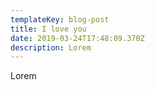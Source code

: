 ```yaml
---
templateKey: blog-post
title: I love you
date: 2019-03-24T17:48:09.370Z
description: Lorem
---
```

Lorem
